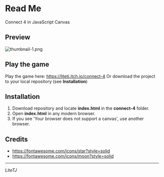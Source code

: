 # Read Me
Connect 4 in JavaScript Canvas

## Preview
![thumbnail-1.png](https://github.com/LiteTJ/connect-four/raw/master/thumbnail-1.png|width=600)

## Play the game
Play the game here:
https://litetj.itch.io/connect-4
Or download the project to your local repository (see **Installation**)

## Installation
1. Download repository and locate **index.html** in the **connect-4** folder.
2. Open **index.html** in any modern browser.
3. If you see 'Your browser does not support a canvas', use another browser.

## Credits
- https://fontawesome.com/icons/star?style=solid
- https://fontawesome.com/icons/moon?style=solid

---
*LiteTJ*
